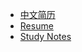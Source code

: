 <!-- docs/_sidebar.md -->

* [中文简历](resume_zh/CV_HeShen_zh.md)
* [Resume](resume_en/CV_HeShen_en.md)
* [Study Notes](study_notes/study_notes_homepage.md)